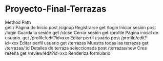 # Proyecto-Final-Terrazas

Method	Path	
get	/	Página de Inicio
post	/signup	Registrarse
get	/login	Iniciar sesión
post	/login	Guarda la sesión
get	/close	Cerrar sesión
get	/profile	Página inicial de usuario. 
get	/profile/edit?id=xxx	Editar perfil usuario 
post	/profile/edit?id=xxx	Editar perfil usuario 
get	/terrazas	Muestra todas las terrazas
get	/terrazas/:id	Detalles de terraza seleccionada
post	/terrazas/new	Crea reseña 
get	/review/edit?id=xxx	Renderiza formulario 
